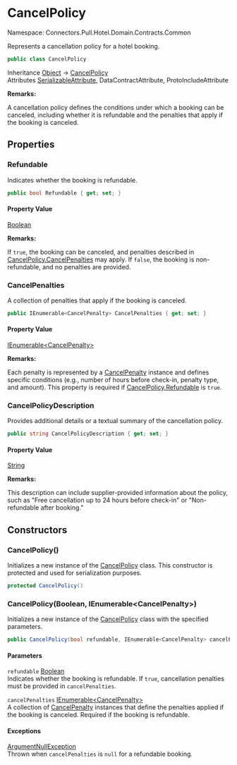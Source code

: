# CancelPolicy

Namespace: Connectors.Pull.Hotel.Domain.Contracts.Common

Represents a cancellation policy for a hotel booking.

```csharp
public class CancelPolicy
```

Inheritance [Object](https://docs.microsoft.com/en-us/dotnet/api/system.object) → [CancelPolicy](./connectors.pull.hotel.domain.contracts.common.cancelpolicy)<br />
Attributes [SerializableAttribute](https://docs.microsoft.com/en-us/dotnet/api/system.serializableattribute), DataContractAttribute, ProtoIncludeAttribute

**Remarks:**

A cancellation policy defines the conditions under which a booking can be canceled, 
 including whether it is refundable and the penalties that apply if the booking is canceled.

## Properties

### **Refundable**

Indicates whether the booking is refundable.

```csharp
public bool Refundable { get; set; }
```

#### Property Value

[Boolean](https://docs.microsoft.com/en-us/dotnet/api/system.boolean)<br />

**Remarks:**

If `true`, the booking can be canceled, and penalties described in [CancelPolicy.CancelPenalties](./connectors.pull.hotel.domain.contracts.common.cancelpolicy#cancelpenalties) may apply.
 If `false`, the booking is non-refundable, and no penalties are provided.

### **CancelPenalties**

A collection of penalties that apply if the booking is canceled.

```csharp
public IEnumerable<CancelPenalty> CancelPenalties { get; set; }
```

#### Property Value

[IEnumerable\<CancelPenalty\>](https://docs.microsoft.com/en-us/dotnet/api/system.collections.generic.ienumerable-1)<br />

**Remarks:**

Each penalty is represented by a [CancelPenalty](./connectors.pull.hotel.domain.contracts.common.cancelpenalty) instance and defines specific 
 conditions (e.g., number of hours before check-in, penalty type, and amount).
 This property is required if [CancelPolicy.Refundable](./connectors.pull.hotel.domain.contracts.common.cancelpolicy#refundable) is `true`.

### **CancelPolicyDescription**

Provides additional details or a textual summary of the cancellation policy.

```csharp
public string CancelPolicyDescription { get; set; }
```

#### Property Value

[String](https://docs.microsoft.com/en-us/dotnet/api/system.string)<br />

**Remarks:**

This description can include supplier-provided information about the policy, 
 such as "Free cancellation up to 24 hours before check-in" or "Non-refundable after booking."

## Constructors

### **CancelPolicy()**

Initializes a new instance of the [CancelPolicy](./connectors.pull.hotel.domain.contracts.common.cancelpolicy) class.
 This constructor is protected and used for serialization purposes.

```csharp
protected CancelPolicy()
```

### **CancelPolicy(Boolean, IEnumerable\<CancelPenalty\>)**

Initializes a new instance of the [CancelPolicy](./connectors.pull.hotel.domain.contracts.common.cancelpolicy) class with the specified parameters.

```csharp
public CancelPolicy(bool refundable, IEnumerable<CancelPenalty> cancelPenalties)
```

#### Parameters

`refundable` [Boolean](https://docs.microsoft.com/en-us/dotnet/api/system.boolean)<br />
Indicates whether the booking is refundable.
 If `true`, cancellation penalties must be provided in `cancelPenalties`.

`cancelPenalties` [IEnumerable\<CancelPenalty\>](https://docs.microsoft.com/en-us/dotnet/api/system.collections.generic.ienumerable-1)<br />
A collection of [CancelPenalty](./connectors.pull.hotel.domain.contracts.common.cancelpenalty) instances that define the penalties applied 
 if the booking is canceled. Required if the booking is refundable.

#### Exceptions

[ArgumentNullException](https://docs.microsoft.com/en-us/dotnet/api/system.argumentnullexception)<br />
Thrown when `cancelPenalties` is `null` for a refundable booking.
